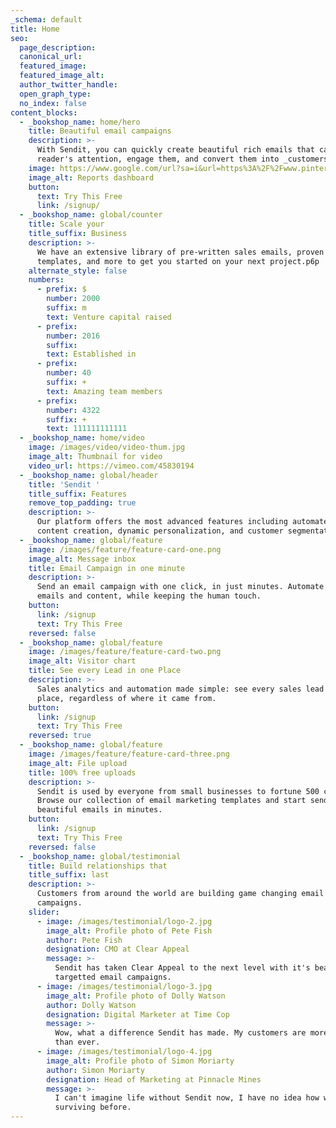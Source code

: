 ```yaml
---
_schema: default
title: Home
seo:
  page_description:
  canonical_url:
  featured_image:
  featured_image_alt:
  author_twitter_handle:
  open_graph_type:
  no_index: false
content_blocks:
  - _bookshop_name: home/hero
    title: Beautiful email campaigns
    description: >-
      With Sendit, you can quickly create beautiful rich emails that capture a
      reader's attention, engage them, and convert them into _customers_.
    image: https://www.google.com/url?sa=i&url=https%3A%2F%2Fwww.pinterest.com%2Fkuks59%2F%25D0%25B4%25D0%25BE%25D0%25B1%25D1%2580%25D1%258B%25D0%25B5-%25D0%25BA%25D0%25B0%25D1%2580%25D1%2582%25D0%25B8%25D0%25BD%25D0%25BA%25D0%25B8%2F&psig=AOvVaw0WF0Ni3brPE3FcnyTc8Ka2&ust=1680086144573000&source=images&cd=vfe&ved=0CA8QjRxqFwoTCJjcjeC2_v0CFQAAAAAdAAAAABAE
    image_alt: Reports dashboard
    button:
      text: Try This Free
      link: /signup/
  - _bookshop_name: global/counter
    title: Scale your
    title_suffix: Business
    description: >-
      We have an extensive library of pre-written sales emails, proven marketing
      templates, and more to get you started on your next project.р6р
    alternate_style: false
    numbers:
      - prefix: $
        number: 2000
        suffix: m
        text: Venture capital raised
      - prefix:
        number: 2016
        suffix:
        text: Established in
      - prefix:
        number: 40
        suffix: +
        text: Amazing team members
      - prefix:
        number: 4322
        suffix: +
        text: 111111111111
  - _bookshop_name: home/video
    image: /images/video/video-thum.jpg
    image_alt: Thumbnail for video
    video_url: https://vimeo.com/45830194
  - _bookshop_name: global/header
    title: 'Sendit '
    title_suffix: Features
    remove_top_padding: true
    description: >-
      Our platform offers the most advanced features including automated email
      content creation, dynamic personalization, and customer segmentation.
  - _bookshop_name: global/feature
    image: /images/feature/feature-card-one.png
    image_alt: Message inbox
    title: Email Campaign in one minute
    description: >-
      Send an email campaign with one click, in just minutes. Automate your
      emails and content, while keeping the human touch.
    button:
      link: /signup
      text: Try This Free
    reversed: false
  - _bookshop_name: global/feature
    image: /images/feature/feature-card-two.png
    image_alt: Visitor chart
    title: See every Lead in one Place
    description: >-
      Sales analytics and automation made simple: see every sales lead in one
      place, regardless of where it came from.
    button:
      link: /signup
      text: Try This Free
    reversed: true
  - _bookshop_name: global/feature
    image: /images/feature/feature-card-three.png
    image_alt: File upload
    title: 100% free uploads
    description: >-
      Sendit is used by everyone from small businesses to fortune 500 companies.
      Browse our collection of email marketing templates and start sending
      beautiful emails in minutes.
    button:
      link: /signup
      text: Try This Free
    reversed: false
  - _bookshop_name: global/testimonial
    title: Build relationships that
    title_suffix: last
    description: >-
      Customers from around the world are building game changing email marketing
      campaigns.
    slider:
      - image: /images/testimonial/logo-2.jpg
        image_alt: Profile photo of Pete Fish
        author: Pete Fish
        designation: CMO at Clear Appeal
        message: >-
          Sendit has taken Clear Appeal to the next level with it's beautiful
          targetted email campaigns.
      - image: /images/testimonial/logo-3.jpg
        image_alt: Profile photo of Dolly Watson
        author: Dolly Watson
        designation: Digital Marketer at Time Cop
        message: >-
          Wow, what a difference Sendit has made. My customers are more engaged
          than ever.
      - image: /images/testimonial/logo-4.jpg
        image_alt: Profile photo of Simon Moriarty
        author: Simon Moriarty
        designation: Head of Marketing at Pinnacle Mines
        message: >-
          I can't imagine life without Sendit now, I have no idea how we were
          surviving before.
---
```

